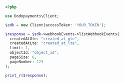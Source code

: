 ```php
<?php

use Dodopayments\Client;

$sdk = new Client(accessToken: 'YOUR_TOKEN');

$response = $sdk->webhookEvents->listWebhookEvents(
  createdAtGte: "created_at_gte",
  createdAtLte: "created_at_lte",
  limit: 1,
  objectId: "object_id",
  pageSize: 6,
  pageNumber: 123
);

print_r($response);

```


<!-- This file was generated by liblab | https://liblab.com/ -->